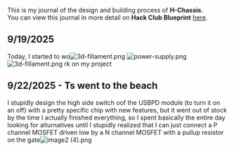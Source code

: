 <!--
  ===================    !!READ THIS NOTICE!!   ====================
  DO NOT edit this file manually. Your changes WILL BE OVERWRITTEN!
  This journal is auto generated and updated by Hack Club Blueprint.
  To edit this file, please edit your journal entries on Blueprint.
  ==================================================================
-->

This is my journal of the design and building process of **H-Chassis**.  
You can view this journal in more detail on **Hack Club Blueprint** [here](https://localhost:3000/projects/1).


## 9/19/2025  

Today, I started to wo![3d-fillament.png](/rails/active_storage/blobs/redirect/eyJfcmFpbHMiOnsiZGF0YSI6NSwicHVyIjoiYmxvYl9pZCJ9fQ==--333763958d27fa67379beee274933b4fcce9099a/3d-fillament.png)
![power-supply.png](/rails/active_storage/blobs/redirect/eyJfcmFpbHMiOnsiZGF0YSI6NCwicHVyIjoiYmxvYl9pZCJ9fQ==--33d870394f80edeaa528836cd6ef6b746a68eda3/power-supply.png)
![3d-fillament.png](/rails/active_storage/blobs/redirect/eyJfcmFpbHMiOnsiZGF0YSI6MywicHVyIjoiYmxvYl9pZCJ9fQ==--22d62038057783f495126c3a45b436e27a345ebe/3d-fillament.png)
rk on my project  

## 9/22/2025 - Ts went to the beach  

I stupidly design the high side switch oof the USBPD module (to turn it on an off) with a pretty specific chip with new features, but it went out of stock by the time I actually finished everything, so I spent basically the entire day looking for alturnatives until I stupidly realized that I can just connect a P channel MOSFET driven low by a N channel MOSFET with a pullup resistor on the gate![image2 (4).png](https://localhost:3000/user-attachments/blobs/redirect/eyJfcmFpbHMiOnsiZGF0YSI6NiwicHVyIjoiYmxvYl9pZCJ9fQ==--78df3f48d3f0a41cb576126b238c304331770db3/image2%20(4).png)  

